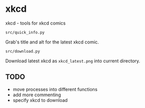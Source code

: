 # xkcd
 xkcd - tools for xkcd comics

    src/quick_info.py
Grab's title and alt for the latest xkcd comic.

    src/download.py
Download latest xkcd as `xkcd_latest.png` into current directory.

## TODO

- move processes into different functions
- add more commenting
- specify xkcd to download
